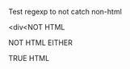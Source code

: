 Test regexp to not catch non-html

<div<NOT HTML</div>

<span>NOT HTML EITHER</div>

<div>TRUE HTML</div>